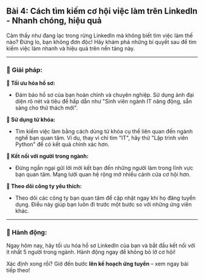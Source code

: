## Bài 4: Cách tìm kiếm cơ hội việc làm trên LinkedIn - Nhanh chóng, hiệu quả

Cảm thấy như đang lạc trong rừng LinkedIn mà không biết tìm việc làm thế nào? Đừng lo, bạn không đơn độc! Hãy khám phá những bí quyết sau để tìm kiếm việc làm nhanh và hiệu quả trên nền tảng này.

---

### 📌 Giải pháp:

**🔹 Tối ưu hóa hồ sơ:**
- Đảm bảo hồ sơ của bạn hoàn chỉnh và chuyên nghiệp. Sử dụng ảnh đại diện rõ nét và tiêu đề hấp dẫn như "Sinh viên ngành IT năng động, sẵn sàng cho thử thách mới".

**🔹 Sử dụng từ khóa:**
- Tìm kiếm việc làm bằng cách dùng từ khóa cụ thể liên quan đến ngành nghề bạn quan tâm. Ví dụ, thay vì chỉ tìm "IT", hãy thử "Lập trình viên Python" để có kết quả chính xác hơn.

**🔹 Kết nối với người trong ngành:**
- Đừng ngần ngại gửi lời mời kết bạn đến những người làm trong lĩnh vực bạn quan tâm. Mạng lưới quan hệ rộng mở nhiều cánh cửa cơ hội hơn.

**🔹 Theo dõi công ty yêu thích:**
- Theo dõi các công ty bạn quan tâm để cập nhật ngay khi họ đăng tuyển dụng. Điều này giúp bạn luôn đi trước một bước so với những ứng viên khác.

---

### 🚀 Hành động:

Ngay hôm nay, hãy tối ưu hóa hồ sơ LinkedIn của bạn và bắt đầu kết nối với ít nhất 5 người trong ngành. Hành động ngay để không bỏ lỡ cơ hội!

Xác định xong rồi? Giờ đến bước **lên kế hoạch ứng tuyển** – xem ngay bài tiếp theo!